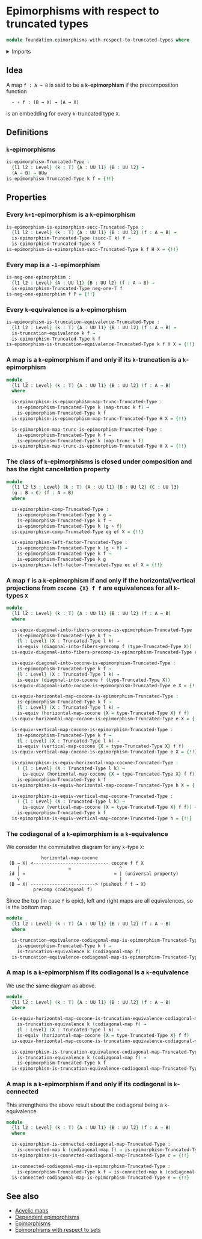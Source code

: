 # Epimorphisms with respect to truncated types

```agda
module foundation.epimorphisms-with-respect-to-truncated-types where
```

<details><summary>Imports</summary>

```agda
open import foundation.action-on-identifications-functions
open import foundation.commuting-squares-of-maps
open import foundation.connected-maps
open import foundation.dependent-pair-types
open import foundation.embeddings
open import foundation.function-extensionality
open import foundation.functoriality-function-types
open import foundation.functoriality-truncation
open import foundation.precomposition-functions
open import foundation.sections
open import foundation.truncation-equivalences
open import foundation.truncations
open import foundation.type-arithmetic-dependent-pair-types
open import foundation.universe-levels

open import foundation-core.contractible-types
open import foundation-core.equivalences
open import foundation-core.function-types
open import foundation-core.homotopies
open import foundation-core.identity-types
open import foundation-core.propositional-maps
open import foundation-core.propositions
open import foundation-core.truncated-types
open import foundation-core.truncation-levels

open import synthetic-homotopy-theory.cocones-under-spans
open import synthetic-homotopy-theory.codiagonals-of-maps
open import synthetic-homotopy-theory.pushouts
open import synthetic-homotopy-theory.universal-property-pushouts
```

</details>

## Idea

A map `f : A → B` is said to be a **`k`-epimorphism** if the precomposition
function

```text
  - ∘ f : (B → X) → (A → X)
```

is an embedding for every `k`-truncated type `X`.

## Definitions

### `k`-epimorphisms

```agda
is-epimorphism-Truncated-Type :
  {l1 l2 : Level} (k : 𝕋) {A : UU l1} {B : UU l2} →
  (A → B) → UUω
is-epimorphism-Truncated-Type k f = {!!}
```

## Properties

### Every `k+1`-epimorphism is a `k`-epimorphism

```agda
is-epimorphism-is-epimorphism-succ-Truncated-Type :
  {l1 l2 : Level} (k : 𝕋) {A : UU l1} {B : UU l2} (f : A → B) →
  is-epimorphism-Truncated-Type (succ-𝕋 k) f →
  is-epimorphism-Truncated-Type k f
is-epimorphism-is-epimorphism-succ-Truncated-Type k f H X = {!!}
```

### Every map is a `-1`-epimorphism

```agda
is-neg-one-epimorphism :
  {l1 l2 : Level} {A : UU l1} {B : UU l2} (f : A → B) →
  is-epimorphism-Truncated-Type neg-one-𝕋 f
is-neg-one-epimorphism f P = {!!}
```

### Every `k`-equivalence is a `k`-epimorphism

```agda
is-epimorphism-is-truncation-equivalence-Truncated-Type :
  {l1 l2 : Level} (k : 𝕋) {A : UU l1} {B : UU l2} (f : A → B) →
  is-truncation-equivalence k f →
  is-epimorphism-Truncated-Type k f
is-epimorphism-is-truncation-equivalence-Truncated-Type k f H X = {!!}
```

### A map is a `k`-epimorphism if and only if its `k`-truncation is a `k`-epimorphism

```agda
module _
  {l1 l2 : Level} (k : 𝕋) {A : UU l1} {B : UU l2} (f : A → B)
  where

  is-epimorphism-is-epimorphism-map-trunc-Truncated-Type :
    is-epimorphism-Truncated-Type k (map-trunc k f) →
    is-epimorphism-Truncated-Type k f
  is-epimorphism-is-epimorphism-map-trunc-Truncated-Type H X = {!!}

  is-epimorphism-map-trunc-is-epimorphism-Truncated-Type :
    is-epimorphism-Truncated-Type k f →
    is-epimorphism-Truncated-Type k (map-trunc k f)
  is-epimorphism-map-trunc-is-epimorphism-Truncated-Type H X = {!!}
```

### The class of `k`-epimorphisms is closed under composition and has the right cancellation property

```agda
module _
  {l1 l2 l3 : Level} (k : 𝕋) {A : UU l1} {B : UU l2} {C : UU l3}
  (g : B → C) (f : A → B)
  where

  is-epimorphism-comp-Truncated-Type :
    is-epimorphism-Truncated-Type k g →
    is-epimorphism-Truncated-Type k f →
    is-epimorphism-Truncated-Type k (g ∘ f)
  is-epimorphism-comp-Truncated-Type eg ef X = {!!}

  is-epimorphism-left-factor-Truncated-Type :
    is-epimorphism-Truncated-Type k (g ∘ f) →
    is-epimorphism-Truncated-Type k f →
    is-epimorphism-Truncated-Type k g
  is-epimorphism-left-factor-Truncated-Type ec ef X = {!!}
```

### A map `f` is a `k`-epimorphism if and only if the horizontal/vertical projections from `cocone {X} f f` are equivalences for all `k`-types `X`

```agda
module _
  {l1 l2 : Level} (k : 𝕋) {A : UU l1} {B : UU l2} (f : A → B)
  where

  is-equiv-diagonal-into-fibers-precomp-is-epimorphism-Truncated-Type :
    is-epimorphism-Truncated-Type k f →
    {l : Level} (X : Truncated-Type l k) →
    is-equiv (diagonal-into-fibers-precomp f (type-Truncated-Type X))
  is-equiv-diagonal-into-fibers-precomp-is-epimorphism-Truncated-Type e X = {!!}

  is-equiv-diagonal-into-cocone-is-epimorphism-Truncated-Type :
    is-epimorphism-Truncated-Type k f →
    {l : Level} (X : Truncated-Type l k) →
    is-equiv (diagonal-into-cocone f (type-Truncated-Type X))
  is-equiv-diagonal-into-cocone-is-epimorphism-Truncated-Type e X = {!!}

  is-equiv-horizontal-map-cocone-is-epimorphism-Truncated-Type :
    is-epimorphism-Truncated-Type k f →
    {l : Level} (X : Truncated-Type l k) →
    is-equiv (horizontal-map-cocone {X = type-Truncated-Type X} f f)
  is-equiv-horizontal-map-cocone-is-epimorphism-Truncated-Type e X = {!!}

  is-equiv-vertical-map-cocone-is-epimorphism-Truncated-Type :
    is-epimorphism-Truncated-Type k f →
    {l : Level} (X : Truncated-Type l k) →
    is-equiv (vertical-map-cocone {X = type-Truncated-Type X} f f)
  is-equiv-vertical-map-cocone-is-epimorphism-Truncated-Type e X = {!!}

  is-epimorphism-is-equiv-horizontal-map-cocone-Truncated-Type :
    ( {l : Level} (X : Truncated-Type l k) →
      is-equiv (horizontal-map-cocone {X = type-Truncated-Type X} f f)) →
    is-epimorphism-Truncated-Type k f
  is-epimorphism-is-equiv-horizontal-map-cocone-Truncated-Type h X = {!!}

  is-epimorphism-is-equiv-vertical-map-cocone-Truncated-Type :
    ( {l : Level} (X : Truncated-Type l k) →
      is-equiv (vertical-map-cocone {X = type-Truncated-Type X} f f)) →
    is-epimorphism-Truncated-Type k f
  is-epimorphism-is-equiv-vertical-map-cocone-Truncated-Type h = {!!}
```

### The codiagonal of a `k`-epimorphism is a `k`-equivalence

We consider the commutative diagram for any `k`-type `X`:

```text
             horizontal-map-cocone
 (B → X) <---------------------------- cocone f f X
    |                  ≃                  ^
 id | ≃                                 ≃ | (universal property)
    v                                     |
 (B → X) ------------------------> (pushout f f → X)
          precomp (codiagonal f)
```

Since the top (in case `f` is epic), left and right maps are all equivalences,
so is the bottom map.

```agda
module _
  {l1 l2 : Level} (k : 𝕋) {A : UU l1} {B : UU l2} (f : A → B)
  where

  is-truncation-equivalence-codiagonal-map-is-epimorphism-Truncated-Type :
    is-epimorphism-Truncated-Type k f →
    is-truncation-equivalence k (codiagonal-map f)
  is-truncation-equivalence-codiagonal-map-is-epimorphism-Truncated-Type e = {!!}
```

### A map is a `k`-epimorphism if its codiagonal is a `k`-equivalence

We use the same diagram as above.

```agda
module _
  {l1 l2 : Level} (k : 𝕋) {A : UU l1} {B : UU l2} (f : A → B)
  where

  is-equiv-horizontal-map-cocone-is-truncation-equivalence-codiagonal-map :
    is-truncation-equivalence k (codiagonal-map f) →
    {l : Level} (X : Truncated-Type l k) →
    is-equiv (horizontal-map-cocone {X = type-Truncated-Type X} f f)
  is-equiv-horizontal-map-cocone-is-truncation-equivalence-codiagonal-map e X = {!!}

  is-epimorphism-is-truncation-equivalence-codiagonal-map-Truncated-Type :
    is-truncation-equivalence k (codiagonal-map f) →
    is-epimorphism-Truncated-Type k f
  is-epimorphism-is-truncation-equivalence-codiagonal-map-Truncated-Type e X = {!!}
```

### A map is a `k`-epimorphism if and only if its codiagonal is `k`-connected

This strengthens the above result about the codiagonal being a `k`-equivalence.

```agda
module _
  {l1 l2 : Level} (k : 𝕋) {A : UU l1} {B : UU l2} (f : A → B)
  where

  is-epimorphism-is-connected-codiagonal-map-Truncated-Type :
    is-connected-map k (codiagonal-map f) → is-epimorphism-Truncated-Type k f
  is-epimorphism-is-connected-codiagonal-map-Truncated-Type c = {!!}

  is-connected-codiagonal-map-is-epimorphism-Truncated-Type :
    is-epimorphism-Truncated-Type k f → is-connected-map k (codiagonal-map f)
  is-connected-codiagonal-map-is-epimorphism-Truncated-Type e = {!!}
```

## See also

- [Acyclic maps](synthetic-homotopy-theory.acyclic-maps.md)
- [Dependent epimorphisms](foundation.dependent-epimorphisms.md)
- [Epimorphisms](foundation.epimorphisms.md)
- [Epimorphisms with respect to sets](foundation.epimorphisms-with-respect-to-sets.md)
